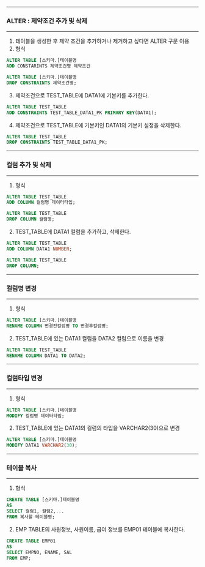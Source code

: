 -----
### ALTER : 제약조건 추가 및 삭제
-----
1. 테이블을 생성한 후 제약 조건을 추가하거나 제거하고 싶다면 ALTER 구문 이용
2. 형식
```sql
ALTER TABLE [스키마.]테이블명
ADD CONSTARINTS 제약조건명 제약조건

ALTER TABLE [스키마.]테이블명
DROP CONSTRAINTS 제약조건명;
```

3. 제약조건으로 TEST_TABLE에 DATA1에 기본키를 추가한다.
```sql
ALTER TABLE TEST_TABLE
ADD CONSTRAINTS TEST_TABLE_DATA1_PK PRIMARY KEY(DATA1);
```

4. 제약조건으로 TEST_TABLE에 기본키인 DATA1의 기본키 설정을 삭제한다.
```sql
ALTER TABLE TEST_TABLE
DROP CONSTRAINTS TEST_TABLE_DATA1_PK;
```

-----
### 컬럼 추가 및 삭제
-----
1. 형식
```sql
ALTER TABLE TEST_TABLE
ADD COLUMN 컬럼명 데이터타입;
```

```sql
ALTER TABLE TEST_TABLE
DROP COLUMN 컬럼명;
```

2. TEST_TABLE에 DATA1 컬럼을 추가하고, 삭제한다.
```sql
ALTER TABLE TEST_TABLE
ADD COLUMN DATA1 NUMBER;
```
```sql
ALTER TABLE TEST_TABLE
DROP COLUMN;
```
-----
### 컬럼명 변경
-----
1. 형식
```sql
ALTER TABLE [스키마.]테이블명
RENAME COLUMN 변경전컬럼명 TO 변경후컬럼명;
```

2. TEST_TABLE에 있는 DATA1 컬럼을 DATA2 컬럼으로 이름을 변경
```sql
ALTER TABLE TEST_TABLE
RENAME COLUMN DATA1 TO DATA2;
```

-----
### 컬럼타입 변경
-----
1. 형식
```sql
ALTER TABLE [스키마.]테이블명
MODIFY 컬럼명 데이터타입;
```

2. TEST_TABLE에 있는 DATA1의 컬럼의 타입을 VARCHAR2(30)으로 변경
```sql
ALTER TABLE [스키마.]테이블명
MODIFY DATA1 VARCHAR2(30);
```

-----
### 테이블 복사
-----
1. 형식
```sql
CREATE TABLE [스키마.]테이블명
AS
SELECT 컬럼1, 컬럼2,...
FROM 복사할 테이블명;
```

2. EMP TABLE의 사원정보, 사원이름, 급여 정보를 EMP01 테이블에 복사한다.
```sql
CREATE TABLE EMP01
AS
SELECT EMPNO, ENAME, SAL
FROM EMP;
```
